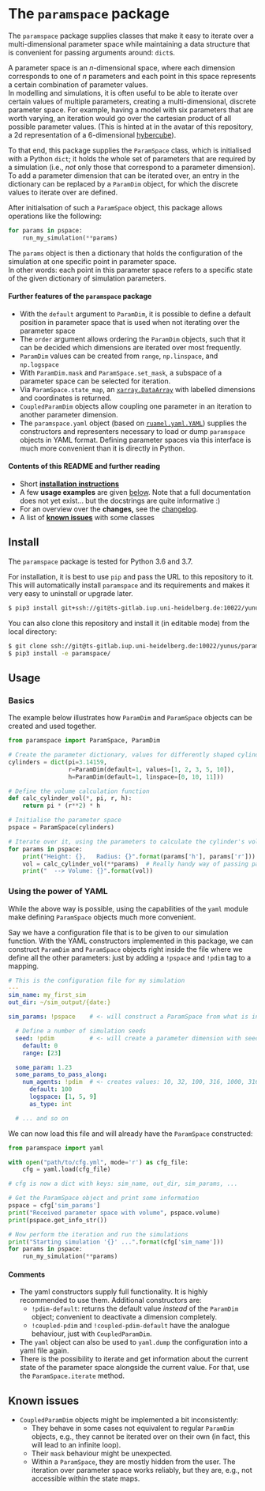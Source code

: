 # The `paramspace` package

The `paramspace` package supplies classes that make it easy to iterate over a multi-dimensional parameter space while maintaining a data structure that is convenient for passing arguments around: `dict`s.

A parameter space is an $`n`$-dimensional space, where each dimension corresponds to one of $`n`$ parameters and each point in this space represents a certain combination of parameter values.  
In modelling and simulations, it is often useful to be able to iterate over certain values of multiple parameters, creating a multi-dimensional, discrete parameter space.
For example, having a model with six parameters that are worth varying, an iteration would go over the cartesian product of all possible parameter values.
(This is hinted at in the avatar of this repository, a 2d representation of a 6-dimensional [hybercube](https://en.wikipedia.org/wiki/Hypercube)).

To that end, this package supplies the `ParamSpace` class, which is initialised with a Python `dict`; it holds the whole set of parameters that are required by a simulation (i.e., _not_ only those that correspond to a parameter dimension).
To add a parameter dimension that can be iterated over, an entry in the dictionary can be replaced by a `ParamDim` object, for which the discrete values to iterate over are defined.

After initialsation of such a `ParamSpace` object, this package allows operations like the following:
```python
for params in pspace:
    run_my_simulation(**params)
```
The `params` object is then a dictionary that holds the configuration of the simulation at one specific point in parameter space.  
In other words: each point in this parameter space refers to a specific state of the given dictionary of simulation parameters.

#### Further features of the `paramspace` package
* With the `default` argument to `ParamDim`, it is possible to define a default position in parameter space that is used when not iterating over the parameter space
* The `order` argument allows ordering the `ParamDim` objects, such that it can be decided which dimensions are iterated over most frequently.
* `ParamDim` values can be created from `range`, `np.linspace`, and `np.logspace`
* With `ParamDim.mask` and `ParamSpace.set_mask`, a subspace of a parameter space can be selected for iteration.
* Via `ParamSpace.state_map`, an [`xarray.DataArray`](http://xarray.pydata.org/en/stable/data-structures.html#dataarray) with labelled dimensions and coordinates is returned.
* `CoupledParamDim` objects allow coupling one parameter in an iteration to another parameter dimension.
* The `paramspace.yaml` object (based on [`ruamel.yaml.YAML`](https://yaml.readthedocs.io/en/latest/)) supplies the constructors and representers necessary to load or dump `paramspace` objects in YAML format. Defining parameter spaces via this interface is much more convenient than it is directly in Python.

#### Contents of this README and further reading
* Short [__installation instructions__](#install)
* A few __usage examples__ are given [below](#usage). Note that a full documentation does not yet exist... but the docstrings are quite informative :)
* For an overview over the __changes,__ see the [changelog](CHANGELOG.md).
* A list of [__known issues__](#known-issues) with some classes


## Install
The `paramspace` package is tested for Python 3.6 and 3.7.

For installation, it is best to use `pip` and pass the URL to this repository to it. This will automatically install `paramspace` and its requirements and makes it very easy to uninstall or upgrade later.

```bash
$ pip3 install git+ssh://git@ts-gitlab.iup.uni-heidelberg.de:10022/yunus/paramspace.git
```

You can also clone this repository and install it (in editable mode) from the local directory:
```bash
$ git clone ssh://git@ts-gitlab.iup.uni-heidelberg.de:10022/yunus/paramspace.git
$ pip3 install -e paramspace/
```


## Usage

### Basics
The example below illustrates how `ParamDim` and `ParamSpace` objects can be created and used together.
```python
from paramspace import ParamSpace, ParamDim

# Create the parameter dictionary, values for differently shaped cylinders
cylinders = dict(pi=3.14159,
                 r=ParamDim(default=1, values=[1, 2, 3, 5, 10]),
                 h=ParamDim(default=1, linspace=[0, 10, 11]))

# Define the volume calculation function
def calc_cylinder_vol(*, pi, r, h):
    return pi * (r**2) * h 

# Initialise the parameter space
pspace = ParamSpace(cylinders)

# Iterate over it, using the parameters to calculate the cylinder's volume
for params in pspace:
    print("Height: {},   Radius: {}".format(params['h'], params['r']))
    vol = calc_cylinder_vol(**params)  # Really handy way of passing params :)
    print("  --> Volume: {}".format(vol))
```

### Using the power of YAML
While the above way is possible, using the capabilities of the `yaml` module make defining `ParamSpace` objects much more convenient.

Say we have a configuration file that is to be given to our simulation function. With the YAML constructors implemented in this package, we can construct `ParamDim` and `ParamSpace` objects right inside the file where we define all the other parameters: just by adding a `!pspace` and `!pdim` tag to a mapping.

```yaml
# This is the configuration file for my simulation
---
sim_name: my_first_sim
out_dir: ~/sim_output/{date:}

sim_params: !pspace    # <- will construct a ParamSpace from what is inside

  # Define a number of simulation seeds
  seed: !pdim          # <- will create a parameter dimension with seeds 0...22
    default: 0
    range: [23]

  some_param: 1.23
  some_params_to_pass_along:
    num_agents: !pdim  # <- creates values: 10, 32, 100, 316, 1000, 3162, ...
      default: 100
      logspace: [1, 5, 9]
      as_type: int

  # ... and so on
```

We can now load this file and will already have the `ParamSpace` constructed:

```python
from paramspace import yaml

with open("path/to/cfg.yml", mode='r') as cfg_file:
    cfg = yaml.load(cfg_file)

# cfg is now a dict with keys: sim_name, out_dir, sim_params, ...

# Get the ParamSpace object and print some information
pspace = cfg['sim_params']
print("Received parameter space with volume", pspace.volume)
print(pspace.get_info_str())

# Now perform the iteration and run the simulations
print("Starting simulation '{}' ...".format(cfg['sim_name']))
for params in pspace:
    run_my_simulation(**params)
```

#### Comments
* The yaml constructors supply full functionality. It is highly recommended to use them. Additional constructors are:
   * `!pdim-default`: returns the default value _instead_ of the `ParamDim` object; convenient to deactivate a dimension completely.
   * `!coupled-pdim` and `!coupled-pdim-default` have the analogue behaviour, just with `CoupledParamDim`.
* The `yaml` object can also be used to `yaml.dump` the configuration into a yaml file again.
* There is the possibility to iterate and get information about the current state of the parameter space alongside the current value. For that, use the `ParamSpace.iterate` method.


## Known issues
* `CoupledParamDim` objects might be implemented a bit inconsistently:
   * They behave in some cases not equivalent to regular `ParamDim` objects, e.g., they cannot be iterated over on their own (in fact, this will lead to an infinite loop).
   * Their `mask` behaviour might be unexpected.
   * Within a `ParamSpace`, they are mostly hidden from the user. The iteration over parameter space works reliably, but they are, e.g., not accessible within the state maps.
